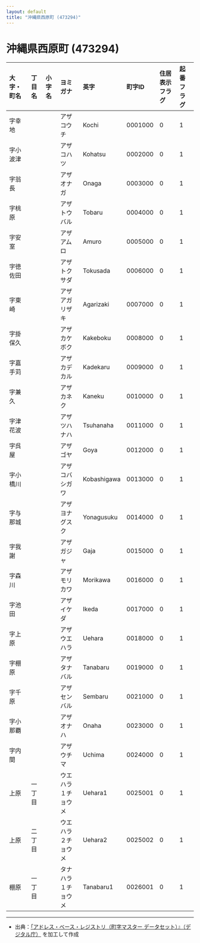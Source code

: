 ```yaml
---
layout: default
title: "沖縄県西原町 (473294)"
---
```


# 沖縄県西原町 (473294)

| 大字・町名 | 丁目名 | 小字名 | ヨミガナ | 英字 | 町字ID | 住居表示フラグ | 起番フラグ |
|:---|:---|:---|:---|:---|:---|:---|:---|
| 字幸地 |  |  | アザコウチ | Kochi | 0001000 | 0 | 1 |
| 字小波津 |  |  | アザコハツ | Kohatsu | 0002000 | 0 | 1 |
| 字翁長 |  |  | アザオナガ | Onaga | 0003000 | 0 | 1 |
| 字桃原 |  |  | アザトウバル | Tobaru | 0004000 | 0 | 1 |
| 字安室 |  |  | アザアムロ | Amuro | 0005000 | 0 | 1 |
| 字徳佐田 |  |  | アザトクサダ | Tokusada | 0006000 | 0 | 1 |
| 字東崎 |  |  | アザアガリザキ | Agarizaki | 0007000 | 0 | 1 |
| 字掛保久 |  |  | アザカケボク | Kakeboku | 0008000 | 0 | 1 |
| 字嘉手苅 |  |  | アザカデカル | Kadekaru | 0009000 | 0 | 1 |
| 字兼久 |  |  | アザカネク | Kaneku | 0010000 | 0 | 1 |
| 字津花波 |  |  | アザツハナハ | Tsuhanaha | 0011000 | 0 | 1 |
| 字呉屋 |  |  | アザゴヤ | Goya | 0012000 | 0 | 1 |
| 字小橋川 |  |  | アザコバシガワ | Kobashigawa | 0013000 | 0 | 1 |
| 字与那城 |  |  | アザヨナグスク | Yonagusuku | 0014000 | 0 | 1 |
| 字我謝 |  |  | アザガジャ | Gaja | 0015000 | 0 | 1 |
| 字森川 |  |  | アザモリカワ | Morikawa | 0016000 | 0 | 1 |
| 字池田 |  |  | アザイケダ | Ikeda | 0017000 | 0 | 1 |
| 字上原 |  |  | アザウエハラ | Uehara | 0018000 | 0 | 1 |
| 字棚原 |  |  | アザタナバル | Tanabaru | 0019000 | 0 | 1 |
| 字千原 |  |  | アザセンバル | Sembaru | 0021000 | 0 | 1 |
| 字小那覇 |  |  | アザオナハ | Onaha | 0023000 | 0 | 1 |
| 字内間 |  |  | アザウチマ | Uchima | 0024000 | 0 | 1 |
| 上原 | 一丁目 |  | ウエハラ１チョウメ | Uehara1 | 0025001 | 0 | 1 |
| 上原 | 二丁目 |  | ウエハラ２チョウメ | Uehara2 | 0025002 | 0 | 1 |
| 棚原 | 一丁目 |  | タナハラ１チョウメ | Tanabaru1 | 0026001 | 0 | 1 |

---

- 出典：[「アドレス・ベース・レジストリ（町字マスター データセット）』（デジタル庁）](https://www.digital.go.jp/policies/base_registry_address/) を加工して作成